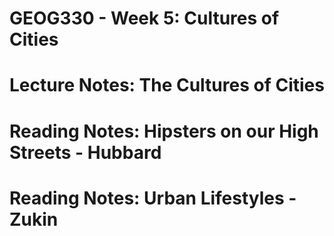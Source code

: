 # GEOG330 - Week 5: Cultures of Cities

# Lecture Notes: The Cultures of Cities

# Reading Notes: Hipsters on our High Streets - Hubbard

# Reading Notes: Urban Lifestyles - Zukin